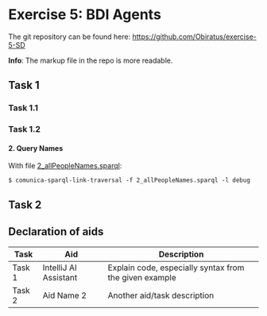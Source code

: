 # Exercise 5: BDI Agents
The git repository can be found here: https://github.com/Obiratus/exercise-5-SD

**Info**: The markup file in the repo is more readable.

## Task 1
### Task 1.1


### Task 1.2

#### 2. Query Names
With file [2_allPeopleNames.sparql](../task1_2_queries/2_allPeopleNames.sparql):
```
$ comunica-sparql-link-traversal -f 2_allPeopleNames.sparql -l debug
```




## Task 2

## Declaration of aids

| Task        | Aid                   | Description                                            |
|-------------|-----------------------|--------------------------------------------------------|
| Task 1      | IntelliJ AI Assistant | Explain code, especially syntax from the given example |
| Task 2      | Aid Name 2            | Another aid/task description                           |
